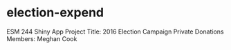 # election-expend
ESM 244 Shiny App Project
Title: 2016 Election Campaign Private Donations
Members: Meghan Cook
